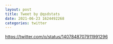 ```yaml
--- 
layout: post 
title: Tweet by @qsdstats 
date: 2021-06-23 1624492268 
categories: twitter 
--- 
```

https://twitter.com/o/status/1407848707911991296